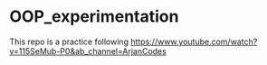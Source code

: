 # OOP_experimentation

This repo is a practice following https://www.youtube.com/watch?v=115SeMub-P0&ab_channel=ArjanCodes 
